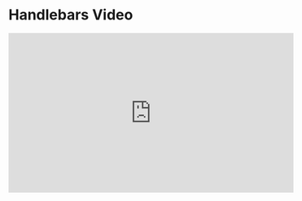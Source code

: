 # Handlebars Video

<iframe width="560" height="315" src="https://www.youtube.com/embed/0AkrWvzf63c" frameborder="0" allow="accelerometer; autoplay; clipboard-write; encrypted-media; gyroscope; picture-in-picture" allowfullscreen></iframe>